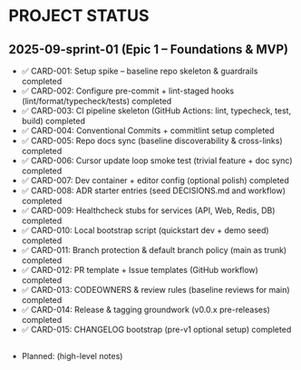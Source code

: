 # PROJECT STATUS

## 2025-09-sprint-01 (Epic 1 – Foundations & MVP)

- ✅ CARD-001: Setup spike – baseline repo skeleton & guardrails completed
- ✅ CARD-002: Configure pre-commit + lint-staged hooks (lint/format/typecheck/tests) completed
- ✅ CARD-003: CI pipeline skeleton (GitHub Actions: lint, typecheck, test, build) completed
- ✅ CARD-004: Conventional Commits + commitlint setup completed
- ✅ CARD-005: Repo docs sync (baseline discoverability & cross-links) completed
- ✅ CARD-006: Cursor update loop smoke test (trivial feature + doc sync) completed
- ✅ CARD-007: Dev container + editor config (optional polish) completed
- ✅ CARD-008: ADR starter entries (seed DECISIONS.md and workflow) completed
- ✅ CARD-009: Healthcheck stubs for services (API, Web, Redis, DB) completed
- ✅ CARD-010: Local bootstrap script (quickstart dev + demo seed) completed
- ✅ CARD-011: Branch protection & default branch policy (main as trunk) completed
- ✅ CARD-012: PR template + Issue templates (GitHub workflow) completed
- ✅ CARD-013: CODEOWNERS & review rules (baseline reviews for main) completed
- ✅ CARD-014: Release & tagging groundwork (v0.0.x pre-releases) completed
- ✅ CARD-015: CHANGELOG bootstrap (pre-v1 optional setup) completed

## <Future Sprint Placeholder>

- Planned: (high-level notes)
